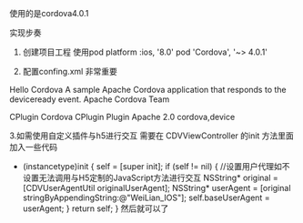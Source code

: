 使用的是cordova4.0.1 

实现步奏 

1. 创建项目工程 使用pod
platform :ios, '8.0'
pod 'Cordova', '~> 4.0.1'

2. 配置confing.xml 非常重要 
<?xml version="1.0" encoding="UTF-8"?>
<!--
 Licensed to the Apache Software Foundation (ASF) under one
 or more contributor license agreements.  See the NOTICE file
 distributed with this work for additional information
 regarding copyright ownership.  The ASF licenses this file
 to you under the Apache License, Version 2.0 (the
 "License"); you may not use this file except in compliance
 with the License.  You may obtain a copy of the License at
 
 http://www.apache.org/licenses/LICENSE-2.0
 
 Unless required by applicable law or agreed to in writing,
 software distributed under the License is distributed on an
 "AS IS" BASIS, WITHOUT WARRANTIES OR CONDITIONS OF ANY
 KIND, either express or implied.  See the License for the
 specific language governing permissions and limitations
 under the License.
 -->
<widget xmlns = "http://www.w3.org/ns/widgets" id = "io.cordova.helloCordova" version = "2.0.0">
<name>Hello Cordova</name>
<description>
A sample Apache Cordova application that responds to the deviceready event.
</description>

<author href="http://cordova.io" email="dev@cordova.apache.org">
Apache Cordova Team
</author>

<access origin="*"/>
<!-- <content src="http://mysite.com/myapp.html" /> for external pages -->
<content src="index.html" />
<plugin name="cordova-plugin-whitelist" version="1" />

<!-- Preferences for iOS  偏好设置 -->
<preference name="AllowInlineMediaPlayback" value="false" />
<preference name="BackupWebStorage" value="cloud" />
<preference name="DisallowOverscroll" value="false" />
<preference name="EnableViewportScale" value="false" />
<preference name="KeyboardDisplayRequiresUserAction" value="true" />
<preference name="MediaPlaybackRequiresUserAction" value="false" />
<preference name="SuppressesIncrementalRendering" value="false" />
<preference name="SuppressesLongPressGesture" value="true" />
<preference name="Suppresses3DTouchGesture" value="false" />
<preference name="GapBetweenPages" value="0" />
<preference name="PageLength" value="0" />
<preference name="PaginationBreakingMode" value="page" /> <!-- page, column -->
<preference name="PaginationMode" value="unpaginated" /> <!-- unpaginated, leftToRight, topToBottom, bottomToTop, rightToLeft -->
<!-- This settings is just used by the CDVViewControllerTest to assert which config file has been loaded -->
<preference name="test_CDVConfigFile" value="config.xml" />

<feature name="LocalStorage">
<param name="ios-package" value="CDVLocalStorage"/>
</feature>
<feature name="HandleOpenUrl">
<param name="ios-package" value="CDVHandleOpenURL"/>
<param name="onload" value="true"/>
</feature>
<feature name="IntentAndNavigationFilter">
<param name="ios-package" value="CDVIntentAndNavigationFilter"/>
<param name="onload" value="true"/>
</feature>
<feature name="GestureHandler">
<param name="ios-package" value="CDVGestureHandler"/>
<param name="onload" value="true"/>
</feature>

<allow-navigation href="https://*/*" />
<allow-navigation href="http://*/*"  />

<allow-intent href="http://*/*" />
<allow-intent href="https://*/*" />
<allow-intent href="tel:*" />
<allow-intent href="sms:*" />
<allow-intent href="mailto:*" />
<allow-intent href="geo:*" />

<platform name="android">
<allow-intent href="market:*" />
</platform>

<platform name="ios">
<allow-intent href="itms:*" />
<allow-intent href="itms-apps:*" />
</platform>

<plugin xmlns="http://apache.org/cordova/ns/plugins/1.0"
id="cordova-plugin-device" version="0.2.3">
<name>CPlugin</name>
<description>Cordova CPlugin Plugin</description>
<license>Apache 2.0</license>
<keywords>cordova,device</keywords>
<js-module src="www/device.js" name="device">
<clobbers target="device" />
</js-module>
<platform name="ios">
<config-file target="config.xml" parent="/*">
<feature name="CPlugin">
<param name="ios-package" value="CPlugin" />
<param name="onload" value="true"/>
</feature>
</config-file>
<header-file src="cordova_test/cordova_test/CPlugin.h" />
<source-file src="cordova_test/cordova_test/CPlugin.m" />
</platform>
</plugin>

<preference name="BackupWebStorage" value="none"/>

</widget>

3.如需使用自定义插件与h5进行交互 需要在 CDVViewController 的init 方法里面加入一些代码
- (instancetype)init
{
self = [super init];
if (self != nil)
{
//设置用户代理如不设置无法调用与H5定制的JavaScript方法进行交互
NSString* original = [CDVUserAgentUtil originalUserAgent];
NSString* userAgent = [original stringByAppendingString:@"WeiLian_IOS"];
self.baseUserAgent = userAgent;
}
return self;
}
然后就可以了

